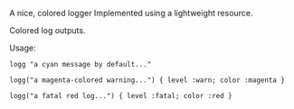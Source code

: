 A nice, colored logger
Implemented using a lightweight resource.

Colored log outputs.

Usage:

    logg "a cyan message by default..."

    logg("a magenta-colored warning...") { level :warn; color :magenta }

    logg("a fatal red log...") { level :fatal; color :red }
